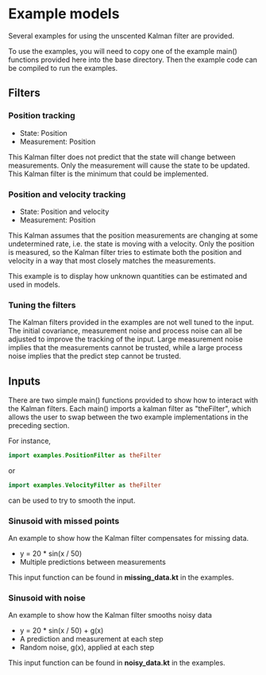 
# Example models

Several examples for using the unscented Kalman filter are provided.

To use the examples, you will need to copy one of the example main() functions
provided here into the base directory. Then the example code can be compiled
to run the examples.

## Filters

### Position tracking

- State: Position
- Measurement: Position

This Kalman filter does not predict that the state will change between
measurements. Only the measurement will cause the state to be updated.
This Kalman filter is the minimum that could be implemented.

### Position and velocity tracking

- State: Position and velocity
- Measurement: Position

This Kalman assumes that the position measurements are changing at some
undetermined rate, i.e. the state is moving with a velocity. Only the position
is measured, so the Kalman filter tries to estimate both the position and velocity
in a way that most closely matches the measurements.

This example is to display how unknown quantities can be estimated and used
in models.

### Tuning the filters

The Kalman filters provided in the examples are not well tuned to the input.
The initial covariance, measurement noise and process noise can all be adjusted
to improve the tracking of the input. Large measurement noise implies that
the measurements cannot be trusted, while a large process noise implies that the
predict step cannot be trusted.

## Inputs

There are two simple main() functions provided to show how to interact
with the Kalman filters. Each main() imports a kalman filter as "theFilter",
which allows the user to swap between the two example implementations in the
preceding section.

For instance,
```kotlin
import examples.PositionFilter as theFilter
```
or
```kotlin
import examples.VelocityFilter as theFilter
```
can be used to try to smooth the input.

### Sinusoid with missed points

An example to show how the Kalman filter compensates for missing data.

- y = 20 * sin(x / 50)
- Multiple predictions between measurements

This input function can be found in **missing_data.kt** in the examples.

### Sinusoid with noise

An example to show how the Kalman filter smooths noisy data

- y = 20 * sin(x / 50) + g(x)
- A prediction and measurement at each step
- Random noise, g(x), applied at each step

This input function can be found in **noisy_data.kt** in the examples.
